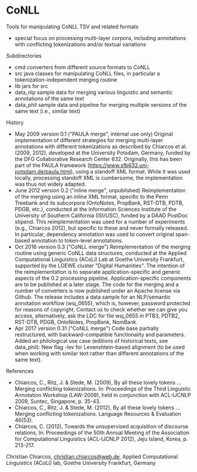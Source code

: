 # CoNLL
Tools for manipulating CoNLL TSV and related formats
* special focus on processing multi-layer corpora, including annotations with conflicting tokenizations and/or textual variations

Subdirectories
* cmd converters from different source formats to CoNLL
* src java classes for manipulating CoNLL files, in particular a tokenization-independent merging routine
* lib jars for src
* data_nlp sample data for merging various linguistic and semantic annotations of the same text
* data_phil sample data and pipeline for merging multiple versions of the same text (i.e., similar text)

History
* May 2009 version 0.1 ("PAULA merge", internal use only)
  Original implementation of different strategies for merging multi-layer annotations with different tokenizations as described by 
  Chiarcos et al. (2009, 2012), developed at the University Potsdam, Germany, funded by the DFG Collaborative Research Center 632.
  Originally, this has been part of the PAULA framework (https://www.sfb632.uni-potsdam.de/paula.html), using a standoff XML format.
  While it was used locally, processing standoff XML is cumbersome, the implementation was thus not widely adapted.
* June 2012 version 0.2 ("inline merge", unpublished)
  Reimplementation of the merging using an inline XML format, specific to the Penn Treebank and its subcorpora (OntoNotes, PropBank, 
  RST-DTB, PDTB, PDGB, etc.), conducted at the Information Sciences Institute of the University of Southern California (ISI/USC), 
  funded by a DAAD PostDoc stipend.
  This reimplementation was used for a number of experiments (e.g., Chiarcos 2012), but specific to these and never formally released.
  In particular, dependency annotation was used to convert original span-based annotation to token-level annotations.
* Oct 2016 version 0.3 ("CoNLL merge")
  Reimplementation of the merging routine using generic CoNLL data structures, conducted at the Applied Computational Linguistics 
  (ACoLi) Lab at Goethe University Frankfurt, supported by the LOEWE cluster "Digital Humanities". The intention of the reimplementation
  is to separate application-specific and generic aspects of the 0.2 processing pipeline. Application-specific components are to be
  published at a later stage.
  The code for the merging and a number of converters is now published under an Apache license via Github. The release includes a
  data sample for an NLP/semantic annotation workflow (wsj_0655), which is, however, password protected for reasons of copyright. 
  Contact us to check whether we can give you access, alternatively, ask the LDC for file wsj_0655 in PTB3, PDTB2, RST-DTB, PDGB, 
  OntoNotes, PropBank, NomBank.
* Apr 2017 version 0.31 ("CoNLL merge")
  Code base partially restructured, with backward-compatible functionality and parameters. Added an philological use case (editions of
  historical texts, see data_phil): New flag -lev for Levenshtein-based alignment (to be used when working with similar text rather
  than different annotations of the same text).

References
* Chiarcos, C., Ritz, J. & Stede, M. (2009), By all these lovely tokens ... Merging conflicting tokenizations. In: Proceedings of the Third Linguistic Annotation Workshop (LAW-2009), held in conjunction with ACL-IJCNLP 2009, Suntec, Singapore, p. 35-43.
* Chiarcos, C., Ritz, J. & Stede, M. (2012), By all these lovely tokens ... Merging conflicting tokenizations. Language Resources & Evaluation 46(53).
* Chiarcos, C. (2012), Towards the unsupervised acquisition of discourse relations, In: Proceedings of the 50th Annual Meeting of the Association for Computational Linguistics (ACL-IJCNLP 2012), Jeju Island, Korea, p. 213-217.

Christian Chiarcos, christian.chiarcos@web.de, Applied Computational Linguistics (ACoLi) lab, Goethe University Frankfurt, Germany